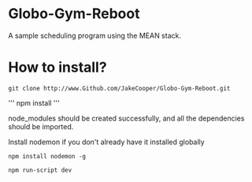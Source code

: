 # Globo-Gym-Reboot
A sample scheduling program using the MEAN stack.

# How to install?

```
git clone http://www.Github.com/JakeCooper/Globo-Gym-Reboot.git
```

'''
npm install
'''

node_modules should be created successfully, and all the dependencies should be imported.

Install nodemon if you don't already have it installed globally

```
npm install nodemon -g
```

```
npm run-script dev
```
